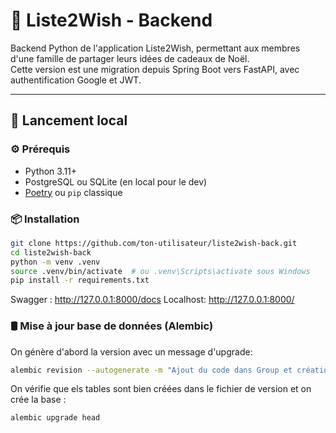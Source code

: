 # 🎁 Liste2Wish - Backend

Backend Python de l'application Liste2Wish, permettant aux membres d'une famille de partager leurs idées de cadeaux de Noël.  
Cette version est une migration depuis Spring Boot vers FastAPI, avec authentification Google et JWT.

---

## 🚀 Lancement local

### ⚙️ Prérequis

- Python 3.11+
- PostgreSQL ou SQLite (en local pour le dev)
- [Poetry](https://python-poetry.org/) ou `pip` classique

### 📦 Installation

```bash
git clone https://github.com/ton-utilisateur/liste2wish-back.git
cd liste2wish-back
python -m venv .venv
source .venv/bin/activate  # ou .venv\Scripts\activate sous Windows
pip install -r requirements.txt
```

Swagger : http://127.0.0.1:8000/docs
Localhost: http://127.0.0.1:8000/

### 🛢️ Mise à jour base de données (Alembic)

On génère d'abord la version avec un message d'upgrade:
```bash
alembic revision --autogenerate -m "Ajout du code dans Group et création de UserGroup"
```
On vérifie que els tables sont bien créées dans le fichier de version et on crée la base :
```bash
alembic upgrade head
```